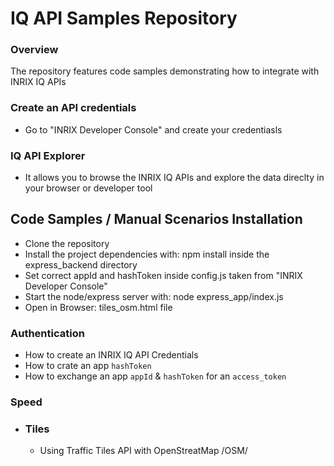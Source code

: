 # IQ API Samples Repository
### Overview
The repository features code samples demonstrating how to integrate with INRIX IQ APIs

### Create an API credentials 
- Go to "INRIX Developer Console" and create your credentiasls

### IQ API Explorer
- It allows you to browse the INRIX IQ APIs and explore the data direclty in your browser or developer tool

## Code Samples / Manual Scenarios Installation
- Clone the repository
- Install the project dependencies with: npm install inside the express_backend directory
- Set correct appId and hashToken inside config.js taken from "INRIX Developer Console"
- Start the node/express server with: node express_app/index.js
- Open in Browser: tiles_osm.html file


### Authentication
- How to create an INRIX IQ API Credentials
- How to crate an app `hashToken`
- How to exchange an app `appId` & `hashToken` for an `access_token`

### Speed
- ### Tiles
   - Using Traffic Tiles API with OpenStreatMap /OSM/ 


